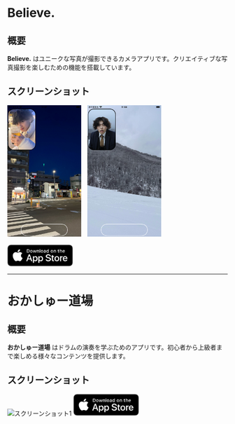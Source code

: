 # Believe.

## 概要
**Believe.** はユニークな写真が撮影できるカメラアプリです。クリエイティブな写真撮影を楽しむための機能を搭載しています。

## スクリーンショット
<img src="https://raw.githubusercontent.com/izuminanami/izuminanami.github.io/main/1.png" alt="スクリーンショット1" height="300">　<img src="https://raw.githubusercontent.com/izuminanami/izuminanami.github.io/main/2.png" alt="スクリーンショット1" height="300">

<a href="https://apps.apple.com/jp/app/believe/id6480430036">
  <img src="https://raw.githubusercontent.com/izuminanami/izuminanami.github.io/main/AppStore.png" alt="App Store" width="150">
</a>

---

# おかしゅー道場

## 概要
**おかしゅー道場** はドラムの演奏を学ぶためのアプリです。初心者から上級者まで楽しめる様々なコンテンツを提供します。

## スクリーンショット
<img src="https://raw.githubusercontent.com/izuminanami/izuminanami.github.io/main/3.png" alt="スクリーンショット1" width="300">

<a href="https://apps.apple.com/jp/app/%E3%81%8A%E3%81%8B%E3%81%97%E3%82%85%E3%83%BC%E9%81%93%E5%A0%B4/id6504088528">
  <img src="https://raw.githubusercontent.com/izuminanami/izuminanami.github.io/main/AppStore.png" alt="App Store" width="150">
</a>
